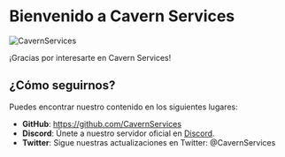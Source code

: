 # Bienvenido a Cavern Services

<p align="left"> <img src="https://komarev.com/ghpvc/?username=CavernServices&label=Profile%20views&color=0e75b6&style=flat" alt="CavernServices" /> </p>

¡Gracias por interesarte en Cavern Services!

## ¿Cómo seguirnos?

Puedes encontrar nuestro contenido en los siguientes lugares:

- **GitHub**: https://github.com/CavernServices
- **Discord**: Únete a nuestro servidor oficial en [Discord](https://discord.cavernservices.org/).
- **Twitter**: Sigue nuestras actualizaciones en Twitter: @CavernServices
